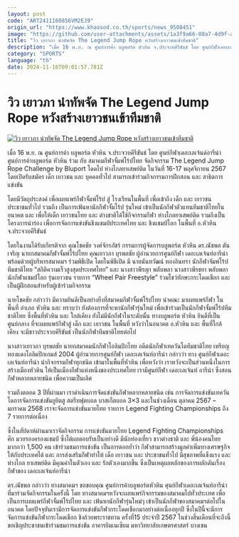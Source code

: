 ```yaml
---
layout: post
code: "ART2411160856VM2EJ9"
origin_url: "https://www.khaosod.co.th/sports/news_9508451"
image: "https://github.com/user-attachments/assets/1a3f9a66-08a7-4d9f-a717-0fc7fa908cc4"
title: "วิว เยาวภา นำทัพจัด The Legend Jump Rope หวังสร้างเยาวชนเข้าทีมชาติ"
description: "เมื่อ 16 พ.ย. ณ ศูนย์การค้า บลูพอร์ต หัวหิน จ.ประจวบคีรีขันธ์ โดย ศูนย์กีฬาเดอะเลเจ้นด์อารีน่า ศูนย์การค้าบลูพอร์ต หัวหิน ร่วม กับ สมาคมกีฬาจั้มพ์โร้ปไทย"
category: "SPORTS"
language: "th"
date: 2024-11-16T09:01:57.781Z
---
```


# วิว เยาวภา นำทัพจัด The Legend Jump Rope หวังสร้างเยาวชนเข้าทีมชาติ

[![วิว เยาวภา นำทัพจัด The Legend Jump Rope หวังสร้างเยาวชนเข้าทีมชาติ](https://www.khaosod.co.th/wpapp/uploads/2024/11/Jump-Rope.jpg "วิว เยาวภา นำทัพจัด The Legend Jump Rope หวังสร้างเยาวชนเข้าทีมชาติ")](https://www.khaosod.co.th/wpapp/uploads/2024/11/Jump-Rope.jpg)

เมื่อ 16 พ.ย. ณ ศูนย์การค้า บลูพอร์ต หัวหิน จ.ประจวบคีรีขันธ์ โดย ศูนย์กีฬาเดอะเลเจ้นด์อารีน่า ศูนย์การค้าบลูพอร์ต หัวหิน ร่วม กับ สมาคมกีฬาจั้มพ์โร้ปไทย จัดกิจกรรม The Legend Jump Rope Challenge by Bluport โดดไป ห่างไกลยาเสพย์ติด ในวันที่ 16-17 พฤศจิกายน 2567 โดยเปิดรับสมัคร เด็ก เยาวชน และ บุคคลทั่วไป สามารถเข้าร่วมกิจกรรมการฝึกสอน และ สาธิตการแข่งขัน

โดยมีวัตถุประสงค์ เพื่อเผยแพร่กีฬาจั้มพ์โร้ป สู่ โรงเรียนในพื้นที่ เพื่อเข้าถึง เด็ก และ เยาวชน ประชาชนทั่วไป รวมถึง เป็นการเฟ้นหานักกีฬาจั้มโร้ป รุ่นใหม่ เข้าเป็นนักกีฬาตัวแทนทีมชาติไทยในอนาคต และ เพื่อให้เด็ก เยาวชนไทย และ ต่างชาติได้ใช้กิจกรรมกีฬา ห่างไกลยาเสพย์ติด รวมถึงเป็นโครงการนำร่อง เพื่อการจัดการแข่งขันชิงแชมป์ประเทศไทย และ ชิงแชมป์โลก ในพื้นที่ อ.หัวหิน จ.ประจวบคีรีขันธ์

โดยในงานได้รับเกียรติจาก คุณโชคชัย วงศ์จักรภัชร์ กรรมการผู้จัดการบลูพอร์ต หัวหิน ดร.ณัชพล ตันเจริญ นายกสมาคมกีฬาจั้มพ์โร้ปไทย คุณเยาวภา บุรพลชัย ผู้อำนวยการศูนย์กีฬา เดอะเลเจ้นท์อารีน่า พร้อมด้วยผู้บริหารสมาคมฯ ร่วมพิธีเปิด โดยในพิธีเปิด มี นายนันทวัฒน์ ทองอินทรา นักกีฬาจัมพ์โร้ปทีมชาติไทย “สถิติความเร็วสูงสุดประเทศไทย” และ นางสาวพีรญา พลับพลา นางสาวพีรชยา พลับพลา นักกีฬาแชมป์โลก รุ่นเยาวชน รายการ “Wheel Pair Freestyle” ร่วมโชว์ทักษะกระโดดเชือก และ เป็นผู้ฝึกสอนสำหรับผู้เข้าร่วมกิจกรรม

นายโชคชัย กล่าวว่า มีความยินดีเป็นอย่างยิ่งที่สมาคมกีฬาจั้มพ์โร้ปไทย นำคณะ มาเผยแพร่กีฬา ในพื้นที่ อำเภอ หัวหิน และ ทราบว่า ยังต้องการที่จะหานักกีฬารุ่นใหม่ เพื่อเข้าร่วมเป็นนักกีฬาจั้มพ์โร้ปทีมชาติไทย ซึ่งพื้นที่หัวหิน และ ใกล้เคียง ยังไม่มีนักกีฬาในระดับนั้น ทางบลูพอร์ต หัวหิน ยินดีที่เป็นศูนย์กลาง ที่จะเผยแพร่กีฬาสู่ เด็ก และ เยาวชน ในพื้นที่ หวังว่าในอนาคต อ.หัวหิน และ พื้นที่ใกล้เคียง จะมีชาวประจวบคีรีขันธ์ เป็นนักกีฬาทีมชาติไทยต่อไป

นางสาวเยาวภา บุรพลชัย นายกสมาคมนักกีฬาโอลิมปิกไทย อดีตนักกีฬาเทควันโดทีมชาติไทย เหรียญทองแดงโอลิมปิกเกมส์ 2004 ผู้อำนวยการศูนย์กีฬา เดอะเลเจ้นท์อารีน่า กล่าวว่า ทาง ศูนย์กีฬาเดอะเลเจ้นท์อารีน่า นำกิจกรรมกีฬาทุกชนิด เข้ามาในพื้นที่หัวหิน เพื่อหวังว่า เราหวังจะเป็นส่วนหนึ่งในการสร้างเมืองหัวหิน ให้เป็นเมืองกีฬาแห่งหนึ่งของประเทศไทย เรามีศูนย์กีฬา เดอะเลเจ้นท์ อารีน่า ซึ่งสอนกีฬาหลากหลายชนิด เพื่อความเป็นเลิศ

รวมถึงตลอด 3 ปีที่ผ่านมา เราดำเนินการจัดแข่งขันกีฬาหลากหลายชนิด เช่น การจัดการแข่งขันเทควันโดการจัดการแข่งขันยูยิตสู สตรีทฟุตบอล บาสเก็ตบอล 3×3 และในช่วงเดือน ตุลาคม 2567 – มกราคม 2568 เราจะจัดการแข่งขันมวยไทย รายการ Legend Fighting Championships ถึง 7 รายการต่อเนื่อง

ซึ่งในสัปดาห์ผ่านมาเราจัดกิจกรรม การแข่งขันมวยไทย Legend Fighting Championships ศึก มวยรองครองแชมป์ ซึ่งได้ผลตอบรับเป็นอย่างดี มีนักท่องเที่ยว ชาวต่างชาติ และ พี่น้องคนไทย มากกว่า 1,500 คน เข้าร่วมชมการแข่งขัน เป็นการตอกย้ำว่า กีฬาสามารถสร้างมูลค่าเพิ่มทางเศรษฐกิจให้กับประเทศได้ และ การส่งเสริมกีฬาทำให้ เด็ก เยาวชน และ ประชาชนทั่วไป มีสุขภาพที่แข็งแรง และ ห่างไกล ยาเสพย์ติด มีคุณค่าในตัวเอง และ รักตัวเองมากขึ้น ซึ่งเป็นเหตุผลหลักของการผลักดันเรื่องกีฬาของ เดอะเลเจ้นท์อารีน่า

ดร.ณัชพล กล่าวว่า ทางสมาคมฯ ขอขอบคุณ ศูนย์การค้าบลูพอร์ตหัวหิน ศุนย์กีฬาเดอะเลเจ้นท์อารีน่า ที่มาร่วมจัดกิจกรรมในครั้งนี้ โดย ทางสมาคมฯหวังจะเผยแพร่กิจกรรมของสมาคมไปทั่วประเทศ เพื่อเป็นการเผยแพร่กีฬาจั้มพ์โร้ปไทย และ เฟ้นหานักกีฬารุ่นใหม่ๆ เข้าเป็นนักกีฬาของสมาคมฯต่อไปในอนาคต โดยปัจจุบันเรามีการจัดการแข่งขันกีฬากระโดดเชือกมาอย่างต่อเนื่องทุกปี ซึ่งในปีนี้จะมีการจัดการแข่งขันกีฬากระโดดเชือก ชิงถ้วยพระราชทาน ครั้งที่15 ประจำปี 2567 ในช่วงสิ้นเดือนที่จะถึงนี้ ขอเชิญประชาชนเข้าร่วมชมการแข่งขัน อาคารยิมเนเซียม มหาวิทยาลัยเกษตรศาสตร์ บางเขน